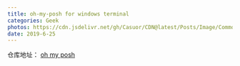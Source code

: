```yaml
---
title: oh-my-posh for windows terminal
categories: Geek
photos: https://cdn.jsdelivr.net/gh/Casuor/CDN@latest/Posts/Image/Common/xiangxiang.jpg
date: 2019-6-25
---
```

仓库地址：
[oh my posh](https://github.com/JanDeDobbeleer/oh-my-posh)

